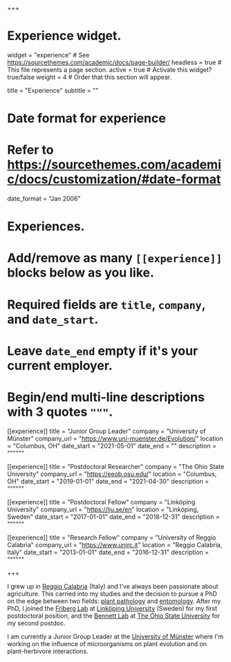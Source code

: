 +++
# Experience widget.
widget = "experience"  # See https://sourcethemes.com/academic/docs/page-builder/
headless = true  # This file represents a page section.
active = true  # Activate this widget? true/false
weight = 4  # Order that this section will appear.

title = "Experience"
subtitle = ""

# Date format for experience
#   Refer to https://sourcethemes.com/academic/docs/customization/#date-format
date_format = "Jan 2006"

# Experiences.
#   Add/remove as many `[[experience]]` blocks below as you like.
#   Required fields are `title`, `company`, and `date_start`.
#   Leave `date_end` empty if it's your current employer.
#   Begin/end multi-line descriptions with 3 quotes `"""`.
[[experience]]
  title = "Junior Group Leader"
  company = "University of Münster"
  company_url = "https://www.uni-muenster.de/Evolution/"
  location = "Columbus, OH"
  date_start = "2021-05-01"
  date_end = ""
  description = """"""

[[experience]]
  title = "Postdoctoral Researcher"
  company = "The Ohio State University"
  company_url = "https://eeob.osu.edu/"
  location = "Columbus, OH"
  date_start = "2019-01-01"
  date_end = "2021-04-30"
  description = """"""

[[experience]]
  title = "Postdoctoral Fellow"
  company = "Linköping University"
  company_url = "https://liu.se/en"
  location = "Linköping, Sweden"
  date_start = "2017-01-01"
  date_end = "2018-12-31"
  description = """"""

[[experience]]
  title = "Research Fellow"
  company = "University of Reggio Calabria"
  company_url = "https://www.unirc.it"
  location = "Reggio Calabria, Italy"
  date_start = "2013-01-01"
  date_end = "2016-12-31"
  description = """""" 

+++

I grew up in [Reggio Calabria](https://en.wikipedia.org/wiki/Reggio_Calabria) (Italy) and I've always been passionate about agriculture. This carried into my studies and the decision to pursue a PhD on the edge between two fields: [plant pathology](https://www.unirc.it/ricerca/laboratori.php?lab=11) and [entomology](https://www.unirc.it/ricerca/laboratori.php?lab=12). After my PhD, I joined the [Friberg Lab](https://liu.se/en/research/friberg-lab) at [Linköping University](https://liu.se/) (Sweden) for my first postdoctoral position, and the [Bennett Lab](https://species-interactions.osu.edu/) at  [The Ohio State University](https://eeob.osu.edu/) for my second postdoc. 

I am currently a Junior Group Leader at  the [University of Münster](https://www.uni-muenster.de/Evolution/) where I'm working on the influence of microorganisms on plant evolution and on plant-herbivore interactions.
